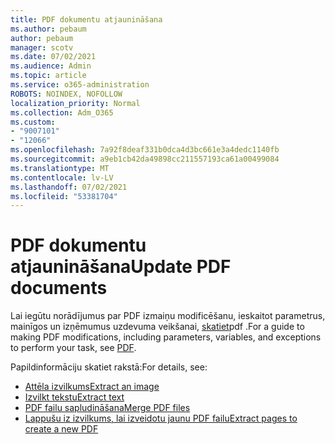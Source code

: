 ```yaml
---
title: PDF dokumentu atjaunināšana
ms.author: pebaum
author: pebaum
manager: scotv
ms.date: 07/02/2021
ms.audience: Admin
ms.topic: article
ms.service: o365-administration
ROBOTS: NOINDEX, NOFOLLOW
localization_priority: Normal
ms.collection: Adm_O365
ms.custom:
- "9007101"
- "12066"
ms.openlocfilehash: 7a92f8deaf331b0dca4d3bc661e3a4dedc1140fb
ms.sourcegitcommit: a9eb1cb42da49898cc211557193ca61a00499084
ms.translationtype: MT
ms.contentlocale: lv-LV
ms.lasthandoff: 07/02/2021
ms.locfileid: "53381704"
---
```

# <a name="update-pdf-documents"></a><span data-ttu-id="48b2e-102">PDF dokumentu atjaunināšana</span><span class="sxs-lookup"><span data-stu-id="48b2e-102">Update PDF documents</span></span>

<span data-ttu-id="48b2e-103">Lai iegūtu norādījumus par PDF izmaiņu modificēšanu, ieskaitot parametrus, mainīgos un izņēmumus uzdevuma veikšanai, [skatiet](/power-automate/desktop-flows/actions-reference/pdf)pdf .</span><span class="sxs-lookup"><span data-stu-id="48b2e-103">For a guide to making PDF modifications, including parameters, variables, and exceptions to perform your task, see [PDF](/power-automate/desktop-flows/actions-reference/pdf).</span></span>

<span data-ttu-id="48b2e-104">Papildinformāciju skatiet rakstā:</span><span class="sxs-lookup"><span data-stu-id="48b2e-104">For details, see:</span></span>

- [<span data-ttu-id="48b2e-105">Attēla izvilkums</span><span class="sxs-lookup"><span data-stu-id="48b2e-105">Extract an image</span></span>](/power-automate/desktop-flows/actions-reference/pdf#pdf-actions)
- [<span data-ttu-id="48b2e-106">Izvilkt tekstu</span><span class="sxs-lookup"><span data-stu-id="48b2e-106">Extract text</span></span>](/power-automate/desktop-flows/actions-reference/pdf#extracttextfrompdfaction)
- [<span data-ttu-id="48b2e-107">PDF failu sapludināšana</span><span class="sxs-lookup"><span data-stu-id="48b2e-107">Merge PDF files</span></span>](/power-automate/desktop-flows/actions-reference/pdf#mergefiles)
- [<span data-ttu-id="48b2e-108">Lappušu iz izvilkums, lai izveidotu jaunu PDF failu</span><span class="sxs-lookup"><span data-stu-id="48b2e-108">Extract pages to create a new PDF</span></span>](/power-automate/desktop-flows/actions-reference/pdf#extractpages)
